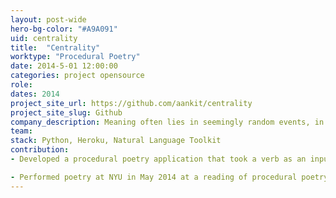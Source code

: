 ```yaml
---
layout: post-wide
hero-bg-color: "#A9A091"
uid: centrality
title:  "Centrality"
worktype: "Procedural Poetry"
date: 2014-5-01 12:00:00
categories: project opensource
role: 
dates: 2014
project_site_url: https://github.com/aankit/centrality
project_site_slug: Github
company_description: Meaning often lies in seemingly random events, in the chaos and messiness of life. Yet when we read, we try to get to the heart or center of the author’s message. This poetry generator let's you explore the edges of the meanings of verbs.
team:
stack: Python, Heroku, Natural Language Toolkit
contribution:
- Developed a procedural poetry application that took a verb as an input and utilized Natural Language Toolkit data to measure the distance between its different meanings or senses. The application the synthesized poems using definitions and synonyms mediated by nonsense words placed mathematically close to the central point of the different senses. The goal was to ask readers to look for meaning in the long tail and overlaps between senses.

- Performed poetry at NYU in May 2014 at a reading of procedural poetry organized by Allison Parrish, at the NYU ITP Spring Show 2014, and at a Fall 2014 reading organized by Ross Goodwin.
---
```


<div class="showcase">
    
</div>